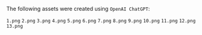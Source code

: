 The following assets were created using `OpenAI ChatGPT`:

`1.png`
`2.png`
`3.png`
`4.png`
`5.png`
`6.png`
`7.png`
`8.png`
`9.png`
`10.png`
`11.png`
`12.png`
`13.png`
